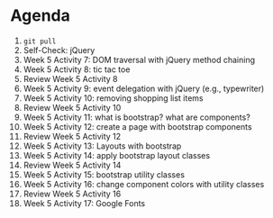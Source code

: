 # Agenda

1. `git pull`
1. Self-Check: jQuery
1. Week 5 Activity 7: DOM traversal with jQuery method chaining
1. Week 5 Activity 8: tic tac toe
1. Review Week 5 Activity 8
1. Week 5 Activity 9: event delegation with jQuery (e.g., typewriter)
1. Week 5 Activity 10: removing shopping list items
1. Review Week 5 Activity 10
1. Week 5 Activity 11: what is bootstrap? what are components?
1. Week 5 Activity 12: create a page with bootstrap components
1. Review Week 5 Activity 12
1. Week 5 Activity 13: Layouts with bootstrap
1. Week 5 Activity 14: apply bootstrap layout classes
1. Review Week 5 Activity 14
1. Week 5 Activity 15: bootstrap utility classes
1. Week 5 Activity 16: change component colors with utility classes
1. Review Week 5 Activity 16
1. Week 5 Activity 17: Google Fonts
